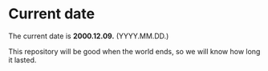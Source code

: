 # Current date

The current date is **2000.12.09.** (YYYY.MM.DD.)

This repository will be good when the world ends, so we will know how long it lasted.